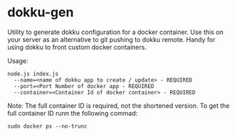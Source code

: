 dokku-gen
=========

Utility to generate dokku configuration for a docker container. Use this on your server as an alternative to git pushing to dokku remote. Handy for using dokku to front custom docker containers.

Usage: 

    node.js index.js 
      --name=<name of dokku app to create / update> - REQUIRED
      --port=<Port Number of docker app - REQUIRED
      --container=<Container Id of docker container> - REQUIRED

Note: The full container ID is required, not the shortened version. To get the full container ID runn the following commad:

    sudo docker ps --no-trunc
    
